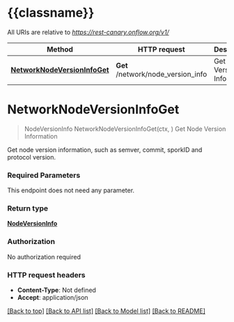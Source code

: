 # {{classname}}

All URIs are relative to *https://rest-canary.onflow.org/v1/*

Method | HTTP request | Description
------------- | ------------- | -------------
[**NetworkNodeVersionInfoGet**](NodeVersionInfoApi.md#NetworkNodeVersionInfoGet) | **Get** /network/node_version_info | Get Node Version Information

# **NetworkNodeVersionInfoGet**
> NodeVersionInfo NetworkNodeVersionInfoGet(ctx, )
Get Node Version Information

Get node version information, such as semver, commit, sporkID and protocol version.

### Required Parameters
This endpoint does not need any parameter.

### Return type

[**NodeVersionInfo**](NodeVersionInfo.md)

### Authorization

No authorization required

### HTTP request headers

 - **Content-Type**: Not defined
 - **Accept**: application/json

[[Back to top]](#) [[Back to API list]](../README.md#documentation-for-api-endpoints) [[Back to Model list]](../README.md#documentation-for-models) [[Back to README]](../README.md)

